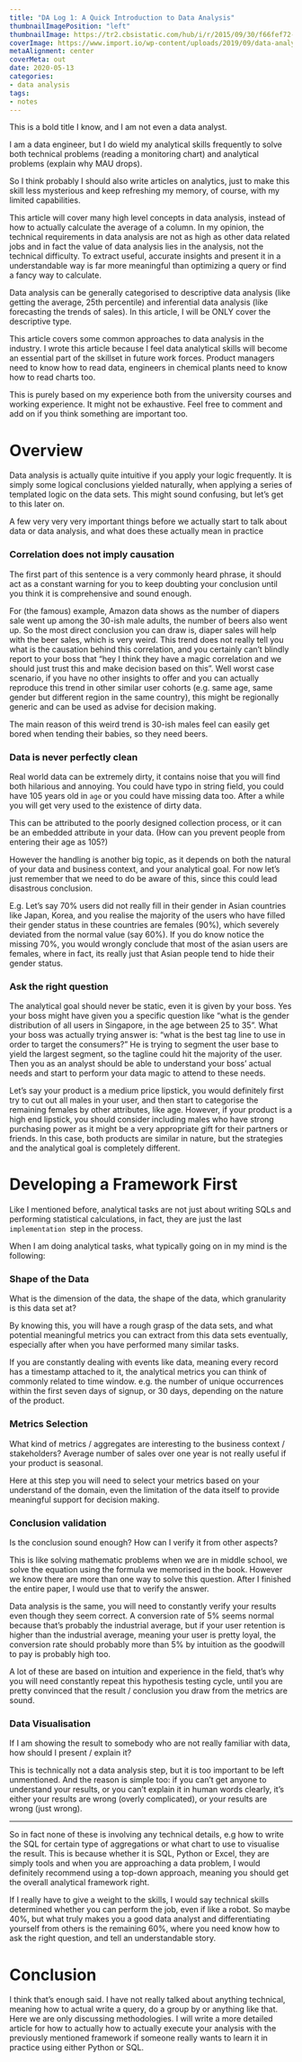 ```yaml
---
title: "DA Log 1: A Quick Introduction to Data Analysis"
thumbnailImagePosition: "left"
thumbnailImage: https://tr2.cbsistatic.com/hub/i/r/2015/09/30/f66fef72-5d57-48cc-bd8c-7ec0941e73ef/resize/1200x/c7e3985615f96fd77c8a861f27b31a6d/dataanalysisistockrobuart.jpg
coverImage: https://www.import.io/wp-content/uploads/2019/09/data-analysis-blog.jpg
metaAlignment: center
coverMeta: out
date: 2020-05-13
categories:
- data analysis
tags:
- notes
---
```


This is a bold title I know, and I am not even a data analyst.
<!--more-->

I am a data engineer, but I do wield my analytical skills frequently to solve both technical problems (reading a monitoring chart) and analytical problems (explain why MAU drops).

So I think probably I should also write articles on analytics, just to make this skill less mysterious and keep refreshing my memory, of course, with my limited capabilities.

This article will cover many high level concepts in data analysis, instead of how to actually calculate the average of a column. 
In my opinion, the technical requirements in data analysis are not as high as other data related jobs
and in fact the value of data analysis lies in the analysis, not the technical difficulty.
To extract useful, accurate insights and present it in a understandable way is far more meaningful than
optimizing a query or find a fancy way to calculate.

Data analysis can be generally categorised to descriptive data analysis (like getting the average, 25th percentile) and inferential data analysis (like forecasting the trends of sales). In this article, I will be ONLY cover the descriptive type.

This article covers some common approaches to data analysis in the industry. I wrote this article because I feel data analytical skills will become an essential part of the skillset in future work forces. Product managers need to know how to read data, engineers in chemical plants need to know how to read charts too.

This is purely based on my experience both from the university courses and working experience. It might not be exhaustive. Feel free to comment and  add on if you think something are important too.

# Overview
Data analysis is actually quite intuitive if you apply your logic frequently. It is simply some logical conclusions yielded naturally, when applying a series of templated logic on the data sets. This might sound confusing, but let’s get to this later on. 

A few very very very important things before we actually start to talk about data or data analysis, and what does these actually mean in practice

### Correlation does not imply causation

The first part of this sentence is a very commonly heard phrase, it should act as a constant warning for you to keep doubting your conclusion until you think it is comprehensive and sound enough.

For (the famous) example, Amazon data shows as the number of diapers sale went up among the 30-ish male adults,  the number of beers also went up.  So the most direct conclusion you can draw is,  diaper sales will help with the beer sales, which is very weird. This trend does not really tell you what is the causation behind this correlation, and you certainly can’t blindly report to your boss that “hey I think they have a magic correlation and we should just trust this and make decision based on this”.  Well worst case scenario, if you have no other insights to offer and you can actually reproduce this trend in other similar user cohorts (e.g. same age, same gender but different region in the same country), this might be regionally generic and can be used as advise for decision making.

The main reason of this weird trend is 30-ish males feel can easily get bored when tending their babies, so they need beers.

### Data is never perfectly clean

Real world data can be extremely dirty, it contains noise that you will find both hilarious and annoying. You could have typo in string field, you could have 105 years old in `age` or you could have missing data too. After a while you will get very used to the existence of dirty data. 

This can be attributed to the poorly designed collection process, or it can be an embedded attribute in your data.  (How can you prevent people from entering their age as 105?)

However the handling is another big topic, as it depends on both the natural of your data and business context, and your analytical goal. For now let’s just remember that we need to do be aware of this, since this could lead disastrous conclusion.

E.g. Let’s say 70% users did not really fill in their gender in Asian countries like Japan, Korea, and you realise the majority of the users who have filled their gender status in these countries are females (90%), which severely deviated from the normal value (say 60%). If you do know notice the missing 70%,  you would wrongly conclude that most of the asian users are females, where in fact, its really just that Asian people tend to hide their gender status.

### Ask the right question

The analytical goal should never be static, even it is given by your boss. Yes your boss might have given you a specific question like “what is the gender distribution of all users in Singapore, in the age between 25 to 35”. What your boss was actually trying answer is: “what is the best tag line to use in order to target the consumers?” He is trying to segment the user base to yield the largest segment, so the tagline could hit the majority of the user. Then you as an analyst should be able to understand your boss’ actual needs and start to perform your data magic to attend to these needs.

Let’s say your product is a medium price lipstick,  you would definitely first try to cut out all males in your user, and then start to categorise the remaining females by other attributes, like age. However, if your product is a high end lipstick, you should consider including males who have strong purchasing power as it might be a very appropriate gift for their partners or friends. In this case, both products are similar in nature, but the strategies and the analytical goal is completely different. 

# Developing a Framework First
Like I mentioned before, analytical tasks are not just about writing SQLs and performing statistical calculations, in fact, they are just the last `implementation `step in the process.

When I am doing analytical tasks, what typically going on in my mind is the following:

### Shape of the Data
What is the dimension of the data, the shape of the data, which granularity is this data set at?

By knowing this, you will have a rough grasp of the data sets, and what potential meaningful metrics you can extract from this data sets eventually, especially after when you have performed many similar tasks.

If you are constantly dealing with events like data, meaning every record has a timestamp attached to it, the analytical metrics you can think of commonly related to time window. e.g. the number of unique occurrences within the first seven days of signup, or 30 days, depending on the nature of the product.

### Metrics Selection
What kind of metrics / aggregates are interesting to the business context / stakeholders? Average number of sales over one year is not really useful if your product is seasonal.

Here at this step you will need to select your metrics based on your understand of the domain, even the limitation of the data itself to provide meaningful support for decision making. 

### Conclusion validation

Is the conclusion sound enough? How can I verify it from other aspects?

This is like solving mathematic problems when we are in middle school, we solve the equation using the formula we memorised in the book. However we know there are more than one way to solve this question. After I finished the entire paper, I would use that to verify the answer.

Data analysis is the same, you will need to constantly verify your results even though they seem correct. A conversion rate of 5% seems normal because that’s probably the industrial average, but if your user retention is higher than the industrial average, meaning your user is pretty loyal, the conversion rate should probably more than 5% by intuition as the goodwill to pay is probably high too.

A lot of these are based on intuition and experience in the field, that’s why you will need constantly repeat this hypothesis testing cycle, until you are pretty convinced that the result / conclusion you draw from the metrics are sound.

### Data Visualisation
If I am showing the result to somebody who are not really familiar with data, how should I present / explain it?

This is technically not a data analysis step, but it is too important to be left unmentioned. And the reason is simple too: if you can’t get anyone to understand your results, or you can’t explain it in human words clearly, it’s either your results are wrong (overly complicated), or your results are wrong (just wrong).

---
So in fact none of these is involving any technical details, e.g how to write the SQL for certain type of aggregations or what chart to use to visualise the result. This is because whether it is SQL, Python or Excel, they are simply tools and when you are approaching a data problem, I would definitely recommend using a top-down approach, meaning you should get the overall analytical framework right. 

If I really have to give a weight to the skills, I would say technical skills determined whether you can perform the job, even if like a robot. So maybe 40%, but what truly makes you a good data analyst and differentiating yourself from others is the remaining 60%, where you need know how to ask the right question, and tell an understandable story.

# Conclusion
I think that’s enough said. I have not really talked about anything technical, meaning how to actual write a query, do a group by or anything like that. Here we are only discussing methodologies. I will write a more detailed article for how to actually
    how to actually execute your analysis with the previously mentioned framework if someone really wants to learn it in practice using either Python or SQL.





